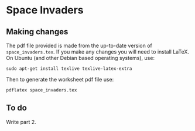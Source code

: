 # Space Invaders

## Making changes

The pdf file provided is made from the up-to-date version of `space_invaders.tex`. If you make any changes you will need to install LaTeX. On Ubuntu (and other Debian based operating systems), use:

    sudo apt-get install texlive texlive-latex-extra

Then to generate the worksheet pdf file use:

    pdflatex space_invaders.tex

## To do

Write part 2.
